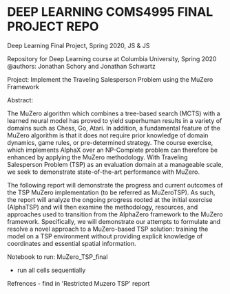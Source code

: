 # DEEP LEARNING COMS4995 FINAL PROJECT REPO

Deep Learning Final Project, Spring 2020, JS &amp; JS

Repository for Deep Learning course at Columbia University, Spring 2020
@authors: Jonathan Schory and Jonathan Schwartz

Project: Implement the Traveling Salesperson Problem using the MuZero Framework 

Abstract:

The MuZero algorithm which combines a tree-based search (MCTS) with a learned neural model
has proved to yield superhuman results in a variety of domains such as Chess, Go, Atari. In addition, a fundamental feature of the MuZero algorithm is that it does not require prior
knowledge of domain dynamics, game rules, or
pre-determined strategy. The course exercise,
which implements AlphaX over an NP-Complete
problem can therefore be enhanced by applying
the MuZero methodology. With Traveling Salesperson Problem (TSP) as an evaluation domain
at a manageable scale, we seek to demonstrate
state-of-the-art performance with MuZero. 

The following report will  demonstrate the progress and current outcomes of the TSP MuZero implementation (to be referred as MuZeroTSP). As such, the report will analyze the ongoing progress rooted at the initial exercise (AlphaTSP) and will then examine the methodology, resources, and approaches used to transition from the AlphaZero framework to the MuZero framework. Specifically, we will demonstrate our attempts to formulate and resolve a novel approach to a MuZero-based TSP solution: training the model on a TSP environment without providing explicit knowledge of coordinates and essential spatial information.

Notebook to run: MuZero_TSP_final
* run all cells sequentially 

Refrences - find in 'Restricted Muzero TSP' report 
